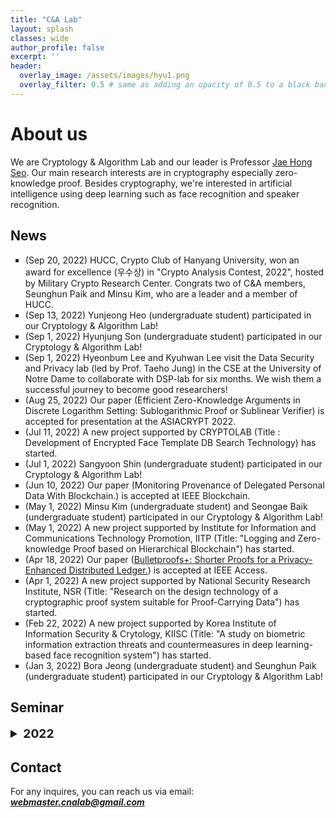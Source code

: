 ```yaml
---
title: "C&A Lab"
layout: splash
classes: wide
author_profile: false
excerpt: ''
header:
  overlay_image: /assets/images/hyu1.png
  overlay_filter: 0.5 # same as adding an opacity of 0.5 to a black background
---
```


# About us

We are Cryptology & Algorithm Lab and our leader is Professor [Jae Hong Seo](https://sites.google.com/site/jhsbhs/). Our main research interests are in cryptography especially zero-knowledge proof. Besides cryptography, we're interested in artificial intelligence using deep learning such as face recognition and speaker recognition.

## News

<ul type="square">
    <li>
        (Sep 20, 2022) HUCC, Crypto Club of Hanyang University, won an award for excellence (우수상) in "Crypto Analysis Contest, 2022", hosted by Military Crypto Research Center. Congrats two of C&A members, Seunghun Paik and Minsu Kim, who are a leader and a member of HUCC.
    </li>
    <li>
        (Sep 13, 2022) Yunjeong Heo (undergraduate student) participated in our Cryptology & Algorithm Lab!
    </li>
    <li>
        (Sep 1, 2022) Hyunjung Son (undergraduate student) participated in our Cryptology & Algorithm Lab!
    </li>
    <li>
        (Sep 1, 2022) Hyeonbum Lee and Kyuhwan Lee visit the Data Security and Privacy lab (led by Prof. Taeho Jung) in the CSE at the University of Notre Dame to collaborate with DSP-lab for six months. We wish them a successful journey to become good researchers!
    </li>
    <li>
        (Aug 25, 2022) Our paper (Efficient Zero-Knowledge Arguments in Discrete Logarithm Setting: Sublogarithmic Proof or Sublinear Verifier) is accepted for presentation at the ASIACRYPT 2022.
    </li>  
    <li>
        (Jul 11, 2022) A new project supported by CRYPTOLAB (Title : Development of Encrypted Face Template DB Search Technology) has started.
    </li> 
    <li>
        (Jul 1, 2022) Sangyoon Shin (undergraduate student) participated in our Cryptology & Algorithm Lab!
    </li> 
    <li>
        (Jun 10, 2022) Our paper (Monitoring Provenance of Delegated Personal Data With Blockchain.) is accepted at IEEE Blockchain.
    </li>
    <li>
        (May 1, 2022) Minsu Kim (undergraduate student) and Seongae Baik (undergraduate student) participated in our Cryptology & Algorithm Lab!
    </li>
    <li>
        (May 1, 2022) A new project supported by Institute for Information and Communications Technology Promotion, IITP (Title: "Logging and Zero-knowledge Proof based on Hierarchical Blockchain") has started.
    </li>
    <li>
        (Apr 18, 2022) Our paper (<A href="https://ieeexplore.ieee.org/document/9758733">Bulletproofs+: Shorter Proofs for a Privacy-Enhanced Distributed Ledger.</A>) is accepted at IEEE Access.
    </li>
    <li>
        (Apr 1, 2022) A new project supported by National Security Research Institute, NSR (Title: "Research on the design technology of a cryptographic proof system suitable for Proof-Carrying Data") has started.
    </li>  
    <li>
        (Feb 22, 2022) A new project supported by Korea Institute of Information Security & Crytology, KIISC (Title: "A study on biometric information extraction threats and countermeasures in deep learning-based face recognition system") has started.
    </li>
    <li>
        (Jan 3, 2022) Bora Jeong (undergraduate student) and Seunghun Paik (undergraduate student) participated in our Cryptology & Algorithm Lab!
    </li>
   
</ul>    

## Seminar

<details>
    <summary style="font-size:1.2rem; font-weight:bold;">
        2022
    </summary>
    <ol>
    <details> 
    <summary style="font-size:1rem; font-weight:bold;">
        Deep Learning
    </summary>
        <style type="text/css">
   .tg  {border-collapse:collapse;border-color:#93a1a1;border-spacing:0;}
    .tg td{background-color:#fdf6e3;border-color:#93a1a1;border-style:solid;border-width:1px;color:#002b36;
      font-family:Arial, sans-serif;font-size:14px;overflow:hidden;padding:10px 5px;word-break:normal;}
    .tg th{background-color:#657b83;border-color:#93a1a1;border-style:solid;border-width:1px;color:#fdf6e3;
      font-family:Arial, sans-serif;font-size:14px;font-weight:normal;overflow:hidden;padding:10px 5px;word-break:normal;}
    .tg .tg-c3ow{border-color:inherit;text-align:center;vertical-align:middle}
    .tg .tg-5jts{border-color:inherit;font-size:18px;text-align:center;vertical-align:top}
    </style>
    <table class="tg" style="undefined;table-layout: fixed; width: 1082px">
    <colgroup>
    <col style="width: 70px">
    <col style="width: 100px">
    <col style="width: 77px">
    <col style="width: 110px">
    <col style="width: 640px">
    </colgroup>
    <thead>
      <tr>
        <th class="tg-5jts" colspan="5">Seminar Schedule - Deep Learning Paper</th>
      </tr>
    </thead>
    <tbody>
      <tr>
        <td class="tg-c3ow">Date</td>
        <td class="tg-c3ow">Time</td>
        <td class="tg-c3ow">Place</td>
        <td class="tg-c3ow">Presenter</td>
        <td class="tg-c3ow">Topic</td>
      </tr>
      <tr>
        <td class="tg-c3ow" rowspan="3">1/7</td>
        <td class="tg-c3ow" rowspan="3">10:00AM</td>
        <td class="tg-c3ow" rowspan="3">701</td>
        <td class="tg-c3ow" rowspan="3">Bora</td>
        <td class="tg-c3ow"><A href="https://arxiv.org/pdf/1706.03762.pdf">Attention is All You Need</A></td>
      </tr>
      <tr>
        <td class="tg-c3ow"><A href="https://arxiv.org/pdf/2010.11929.pdf">An Image is Worth 16x16 Words: Transformers for Image Recognition at Scale</A></td>
      </tr>
      <tr>
        <td class="tg-c3ow"><A href="https://arxiv.org/pdf/2106.04803.pdf">CoAtNet: Marrying Convolution and Attention for All Data Sizes</A></td>
      </tr>  
      <tr>
        <td class="tg-c3ow" rowspan="3">1/13</td>
        <td class="tg-c3ow" rowspan="3">10:00AM</td>
        <td class="tg-c3ow" rowspan="3">701</td>
        <td class="tg-c3ow" rowspan="3">Chanwoo</td>
        <td class="tg-c3ow"><A href="https://arxiv.org/pdf/1911.01840.pdf">Who is Real Bob? Adversarial Attacks on Speaker Recognition Systems</A></td>
      </tr>
      <tr>
        <td class="tg-c3ow"><A href="https://arxiv.org/pdf/2106.14290.pdf">Darker than Black-Box: Face Reconstruction from Similarity Queries</A></td>
      </tr>
      <tr>
        <td class="tg-c3ow"><A href="https://arxiv.org/pdf/2104.02239.pdf">IronMask: Modular Architecture for Protecting Deep Face Template</A></td>
      </tr> 
      <tr>
        <td class="tg-c3ow">1/20</td>
        <td class="tg-c3ow">10:00AM</td>
        <td class="tg-c3ow">701</td>
        <td class="tg-c3ow">Dongsu</td>
        <td class="tg-c3ow"><A href="https://thesai.org/Downloads/Volume12No4/Paper_36-PlexNet_An_Ensemble_of_Deep_Neural_Networks.pdf">PlexNet: An Ensemble of Deep Neural Networks for Biometric Template Protection</A></td>
      </tr>  
      <tr>
        <td class="tg-c3ow">1/27</td>
        <td class="tg-c3ow">10:00AM</td>
        <td class="tg-c3ow">701</td>
        <td class="tg-c3ow">Bora</td>
        <td class="tg-c3ow"><A href="https://web.fe.up.pt/~jsc/publications/journals/2021JoaoPintoTBIOM.pdf">Secure Triplet Loss: Achieving Cancelability and Non-Linkability in End-to-End Deep Biometrics</A></td>
      </tr>
      <tr>
        <td class="tg-c3ow">2/3</td>
        <td class="tg-c3ow">10:00AM</td>
        <td class="tg-c3ow">701</td>
        <td class="tg-c3ow">Chanwoo</td>
        <td class="tg-c3ow"><A href="https://ieeexplore.ieee.org/stamp/stamp.jsp?tp=&arnumber=9118594">Deep Index-of-Maximum Hashing for Face Template Protection</A></td>
      </tr> 
      <tr>
        <td class="tg-c3ow">2/10</td>
        <td class="tg-c3ow">10:00AM</td>
        <td class="tg-c3ow">701</td>
        <td class="tg-c3ow">Seunghun</td>
        <td class="tg-c3ow"><A href="https://dl.acm.org/doi/pdf/10.1145/3442198">Secure Chaff-less Fuzzy Vault for Face Identification Systems</A></td>
      </tr>
      <tr>
        <td class="tg-c3ow">7/6</td>
        <td class="tg-c3ow">10:00AM</td>
        <td class="tg-c3ow">702</td>
        <td class="tg-c3ow">Seunghun</td>
        <td class="tg-c3ow"><A href="https://arxiv.org/pdf/2011.10650.pdf">Very Deep VAES Generalize Autogregressive Models and can outperform them on images</A></td>
      </tr>
      <tr>
        <td class="tg-c3ow">7/13</td>
        <td class="tg-c3ow">10:00AM</td>
        <td class="tg-c3ow">702</td>
        <td class="tg-c3ow">Bora</td>
        <td class="tg-c3ow"><A href="https://arxiv.org/pdf/2108.01513.pdf">Sphereface2 : Binary Classification Is All You Need for Deep Face Recognition</A></td>
      </tr>
      <tr>
        <td class="tg-c3ow">7/20</td>
        <td class="tg-c3ow">11:00AM</td>
        <td class="tg-c3ow">702</td>
        <td class="tg-c3ow">Dongsu</td>
        <td class="tg-c3ow"><A href="https://openaccess.thecvf.com/content/CVPR2021/papers/Deng_Variational_Prototype_Learning_for_Deep_Face_Recognition_CVPR_2021_paper.pdf">Variational Prototype Learning for Deep Face Recognition</A></td>
      </tr>
      <tr>
        <td class="tg-c3ow">7/27</td>
        <td class="tg-c3ow">10:00AM</td>
        <td class="tg-c3ow">702</td>
        <td class="tg-c3ow">Chanwoo</td>
        <td class="tg-c3ow"><A href="https://openaccess.thecvf.com/content_CVPR_2019/papers/Cubuk_AutoAugment_Learning_Augmentation_Strategies_From_Data_CVPR_2019_paper.pdf">AutoAugment : Learning Augmentation Strategies from Data</A></td>
      </tr>
      <tr>
        <td class="tg-c3ow">8/3</td>
        <td class="tg-c3ow">10:00AM</td>
        <td class="tg-c3ow">702</td>
        <td class="tg-c3ow">Sunpil</td>
        <td class="tg-c3ow"><A href="https://arxiv.org/pdf/2201.06945.pdf">It’s All in the Head : Representation Knowledge Distillation through Classifier Sharing</A></td>
      </tr>
      <tr>
        <td class="tg-c3ow">8/17</td>
        <td class="tg-c3ow">10:00AM</td>
        <td class="tg-c3ow">702</td>
        <td class="tg-c3ow">Seunghun</td>
        <td class="tg-c3ow"><A href="https://proceedings.neurips.cc/paper/2020/file/4c5bcfec8584af0d967f1ab10179ca4b-Paper.pdf">Denoising diffusion probabilistic models</A></td>
      </tr>
      <tr>
        <td class="tg-c3ow">9/16</td>
        <td class="tg-c3ow">11:00AM</td>
        <td class="tg-c3ow">751</td>
        <td class="tg-c3ow">Bora</td>
        <td class="tg-c3ow"><A href="https://arxiv.org/pdf/2208.00214.pdf"> Towards Privacy-Preserving, Real-Time and Lossless Feature Matching</A></td>
      </tr>
    </tbody>
    </table>  
    </details>
    </ol>
   <ol>
    <details>
    <summary style="font-size:1rem; font-weight:bold;">
        Modern Cryptography
    </summary>
      <style type="text/css">
   .tg  {border-collapse:collapse;border-color:#93a1a1;border-spacing:0;}
    .tg td{background-color:#fdf6e3;border-color:#93a1a1;border-style:solid;border-width:1px;color:#002b36;
      font-family:Arial, sans-serif;font-size:14px;overflow:hidden;padding:10px 5px;word-break:normal;}
    .tg th{background-color:#657b83;border-color:#93a1a1;border-style:solid;border-width:1px;color:#fdf6e3;
      font-family:Arial, sans-serif;font-size:14px;font-weight:normal;overflow:hidden;padding:10px 5px;word-break:normal;}
    .tg .tg-c3ow{border-color:inherit;text-align:center;vertical-align:middle}
    .tg .tg-5jts{border-color:inherit;font-size:18px;text-align:center;vertical-align:top}
    </style>
    <table class="tg" style="undefined;table-layout: fixed; width: 1082px">
    <colgroup>
    <col style="width: 70px">
    <col style="width: 100px">
    <col style="width: 77px">
    <col style="width: 110px">
    <col style="width: 640px">
    </colgroup>
    <thead>
      <tr>
        <th class="tg-5jts" colspan="5">Seminar Schedule - Modern Cryptography</th>
      </tr>
    </thead>
    <tbody>
      <tr>
        <td class="tg-c3ow">Date</td>
        <td class="tg-c3ow">Time</td>
        <td class="tg-c3ow">Place</td>
        <td class="tg-c3ow">Presenter</td>
        <td class="tg-c3ow">Topic</td>
      </tr>      
      <tr>
        <td class="tg-c3ow">9/20</td>
        <td class="tg-c3ow">05:30PM</td>
        <td class="tg-c3ow">740</td>
        <td class="tg-c3ow">Bora</td>
        <td class="tg-c3ow">Ch.2 Perfectly Secret Encryption</td>
      </tr>
      <tr>
        <td class="tg-c3ow">9/27</td>
        <td class="tg-c3ow">05:30PM</td>
        <td class="tg-c3ow">740</td>
        <td class="tg-c3ow">All Member</td>
        <td class="tg-c3ow">Remaining Part of Ch.2 & Ch.2 Exercise</td>
      </tr>      
    </tbody>
    </table>
    </details>
    </ol> 
    <ol>
    <details>
    <summary style="font-size:1rem; font-weight:bold;">
        Proof-Carrying Data
    </summary>
      <style type="text/css">
   .tg  {border-collapse:collapse;border-color:#93a1a1;border-spacing:0;}
    .tg td{background-color:#fdf6e3;border-color:#93a1a1;border-style:solid;border-width:1px;color:#002b36;
      font-family:Arial, sans-serif;font-size:14px;overflow:hidden;padding:10px 5px;word-break:normal;}
    .tg th{background-color:#657b83;border-color:#93a1a1;border-style:solid;border-width:1px;color:#fdf6e3;
      font-family:Arial, sans-serif;font-size:14px;font-weight:normal;overflow:hidden;padding:10px 5px;word-break:normal;}
    .tg .tg-c3ow{border-color:inherit;text-align:center;vertical-align:middle}
    .tg .tg-5jts{border-color:inherit;font-size:18px;text-align:center;vertical-align:top}
    </style>
    <table class="tg" style="undefined;table-layout: fixed; width: 1082px">
    <colgroup>
    <col style="width: 70px">
    <col style="width: 100px">
    <col style="width: 77px">
    <col style="width: 110px">
    <col style="width: 640px">
    </colgroup>
    <thead>
      <tr>
        <th class="tg-5jts" colspan="5">Seminar Schedule - Proof-Carrying Data</th>
      </tr>
    </thead>
    <tbody>
      <tr>
        <td class="tg-c3ow">Date</td>
        <td class="tg-c3ow">Time</td>
        <td class="tg-c3ow">Place</td>
        <td class="tg-c3ow">Presenter</td>
        <td class="tg-c3ow">Topic</td>
      </tr>      
      <tr>
        <td class="tg-c3ow">6/30</td>
        <td class="tg-c3ow">04:00PM</td>
        <td class="tg-c3ow">702</td>
        <td class="tg-c3ow">Hyeonbum</td>
        <td class="tg-c3ow"><A href="https://eprint.iacr.org/2020/1618.pdf">Proof-Carrying Data without Succinct Arguments</A></td>
      </tr>
      <tr>
        <td class="tg-c3ow">7/14</td>
        <td class="tg-c3ow">04:00PM</td>
        <td class="tg-c3ow">701</td>
        <td class="tg-c3ow">Hyeonbum</td>
        <td class="tg-c3ow">Research topic : sublinear decidable accumulator scheme</td>
      </tr>
      <tr>
        <td class="tg-c3ow">7/21</td>
        <td class="tg-c3ow">04:00PM</td>
        <td class="tg-c3ow">702</td>
        <td class="tg-c3ow">Hyeonbum</td>
        <td class="tg-c3ow"><A href="https://eprint.iacr.org/2020/1618.pdf">Proof-Carrying Data without Succinct Arguments</A></td>
      </tr>
      <tr>
        <td class="tg-c3ow">8/8</td>
        <td class="tg-c3ow">02:00PM</td>
        <td class="tg-c3ow">702</td>
        <td class="tg-c3ow">Hyeonbum</td>
        <td class="tg-c3ow"><A href="https://eprint.iacr.org/2020/1536.pdf">Halo Infinite : Proof-Carrying Data from Additive Polynomial Commitments</A></td>
      </tr>
    </tbody>
    </table>
    </details>
    </ol>   
    <ol>
    <details>
    <summary style="font-size:1rem; font-weight:bold;">
        Zero Knowledge Proof
    </summary>
      <style type="text/css">
   .tg  {border-collapse:collapse;border-color:#93a1a1;border-spacing:0;}
    .tg td{background-color:#fdf6e3;border-color:#93a1a1;border-style:solid;border-width:1px;color:#002b36;
      font-family:Arial, sans-serif;font-size:14px;overflow:hidden;padding:10px 5px;word-break:normal;}
    .tg th{background-color:#657b83;border-color:#93a1a1;border-style:solid;border-width:1px;color:#fdf6e3;
      font-family:Arial, sans-serif;font-size:14px;font-weight:normal;overflow:hidden;padding:10px 5px;word-break:normal;}
    .tg .tg-c3ow{border-color:inherit;text-align:center;vertical-align:middle}
    .tg .tg-5jts{border-color:inherit;font-size:18px;text-align:center;vertical-align:top}
    </style>
    <table class="tg" style="undefined;table-layout: fixed; width: 1082px">
    <colgroup>
    <col style="width: 70px">
    <col style="width: 100px">
    <col style="width: 77px">
    <col style="width: 110px">
    <col style="width: 640px">
    </colgroup>
    <thead>
      <tr>
        <th class="tg-5jts" colspan="5">Seminar Schedule - Zero Knowledge Proof</th>
      </tr>
    </thead>
    <tbody>
      <tr>
        <td class="tg-c3ow">Date</td>
        <td class="tg-c3ow">Time</td>
        <td class="tg-c3ow">Place</td>
        <td class="tg-c3ow">Presenter</td>
        <td class="tg-c3ow">Topic</td>
      </tr>      
      <tr>
        <td class="tg-c3ow">7/5</td>
        <td class="tg-c3ow">04:00PM</td>
        <td class="tg-c3ow">740</td>
        <td class="tg-c3ow">Kyuhwan</td>
        <td class="tg-c3ow">F-S transformation</td>
      </tr>
      <tr>
        <td class="tg-c3ow">7/12</td>
        <td class="tg-c3ow">04:00PM</td>
        <td class="tg-c3ow">740</td>
        <td class="tg-c3ow">Kyuhwan</td>
        <td class="tg-c3ow">Front end : Program2circuit</td>
      </tr>
      <tr>
        <td class="tg-c3ow">7/19</td>
        <td class="tg-c3ow">04:00PM</td>
        <td class="tg-c3ow">740</td>
        <td class="tg-c3ow">Kyuhwan</td>
        <td class="tg-c3ow">Program2circuit Sumcheck</td>
      </tr>
    </tbody>
    </table>
    </details>
    </ol>  
</details>        


## Contact

For any inquires, you can reach us via email: **_[webmaster.cnalab@gmail.com](mailto:webmaster.cnalab@gmail.com)_**

<div class='mo'><body><script type="text/javascript" src="//rf.revolvermaps.com/0/0/8.js?i=5ajg80tj06y&amp;m=0&amp;c=ff0000&amp;cr1=ffffff&amp;f=arial&amp;l=33" async="async"></script></body>
 </div>

<div class='pc'><body><script type="text/javascript" src="//rf.revolvermaps.com/0/0/8.js?i=5ajg80tj06y&amp;m=0&amp;c=ff0000&amp;cr1=ffffff&amp;f=arial&amp;l=33" async="async"></script></body>
 </div>

<script>

var ratio = window.devicePixelRatio,

     mo = document.querySelector('.mo'),

     pc = document.querySelector('.pc');

     

console.log(ratio);

if(ratio >= 2) {

  pc.style.display = 'none';

} else {

  mo.style.display = 'none';

}

</script>
